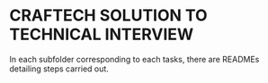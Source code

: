 # CRAFTECH SOLUTION TO TECHNICAL INTERVIEW
In each subfolder corresponding to each tasks, there are READMEs detailing steps carried out.
